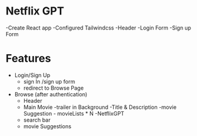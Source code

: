 # Netflix GPT

-Create React app
-Configured Tailwindcss
-Header
-Login Form
-Sign up Form


# Features

- Login/Sign Up
   - sign In /sign up form
   - redirect to Browse Page
- Browse (after authentication)
    - Header
    - Main Movie
        -trailer in Background
        -Title & Description
        -movie Suggestion
            - movieLists * N 
-NetflixGPT
    - search bar 
    - movie Suggestions            
